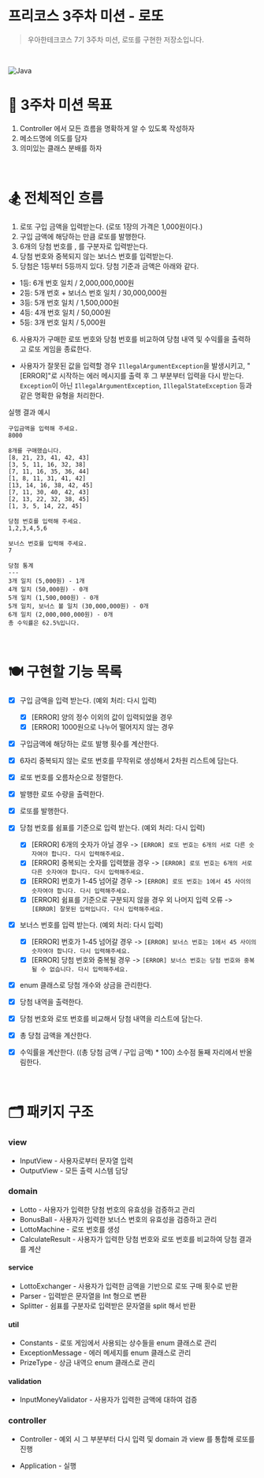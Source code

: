 # 프리코스 3주차 미션 - 로또

> 우아한테크코스 7기 3주차 미션, 로또를 구현한 저장소입니다.

&nbsp;

![Java](https://img.shields.io/badge/Java-17-orange)

# 🥇 3주차 미션 목표
1. Controller 에서 모든 흐름을 명확하게 알 수 있도록 작성하자
2. 메소드명에 의도를 담자
3. 의미있는 클래스 분배를 하자

&nbsp;

# 🏂 전체적인 흐름
1. 로또 구입 금액을 입력받는다. (로또 1장의 가격은 1,000원이다.)
2. 구입 금액에 해당하는 만큼 로또를 발행한다.
3. 6개의 당첨 번호를 , 를 구분자로 입력받는다.
4. 당첨 번호와 중복되지 않는 보너스 번호를 입력받는다.
5. 당첨은 1등부터 5등까지 있다. 당첨 기준과 금액은 아래와 같다.
- 1등: 6개 번호 일치 / 2,000,000,000원
- 2등: 5개 번호 + 보너스 번호 일치 / 30,000,000원
- 3등: 5개 번호 일치 / 1,500,000원
- 4등: 4개 번호 일치 / 50,000원
- 5등: 3개 번호 일치 / 5,000원
6. 사용자가 구매한 로또 번호와 당첨 번호를 비교하여 당첨 내역 및 수익률을 출력하고 로또 게임을 종료한다.
- 사용자가 잘못된 값을 입력할 경우 `IllegalArgumentException`을 발생시키고, "[ERROR]"로 시작하는 에러 메시지를 출력 후 그 부분부터 입력을 다시 받는다.
   `Exception`이 아닌 `IllegalArgumentException`, `IllegalStateException` 등과 같은 명확한 유형을 처리한다.

실행 결과 예시
```
구입금액을 입력해 주세요.
8000

8개를 구매했습니다.
[8, 21, 23, 41, 42, 43] 
[3, 5, 11, 16, 32, 38] 
[7, 11, 16, 35, 36, 44] 
[1, 8, 11, 31, 41, 42] 
[13, 14, 16, 38, 42, 45] 
[7, 11, 30, 40, 42, 43] 
[2, 13, 22, 32, 38, 45] 
[1, 3, 5, 14, 22, 45]

당첨 번호를 입력해 주세요.
1,2,3,4,5,6

보너스 번호를 입력해 주세요.
7

당첨 통계
---
3개 일치 (5,000원) - 1개
4개 일치 (50,000원) - 0개
5개 일치 (1,500,000원) - 0개
5개 일치, 보너스 볼 일치 (30,000,000원) - 0개
6개 일치 (2,000,000,000원) - 0개
총 수익률은 62.5%입니다.
```

&nbsp;

# 🍽️ 구현할 기능 목록

- [x] 구입 금액을 입력 받는다. (예외 처리: 다시 입력)
  - [x] [ERROR] 양의 정수 이외의 값이 입력되었을 경우
  - [x] [ERROR] 1000원으로 나누어 떨어지지 않는 경우
- [x] 구입금액에 해당하는 로또 발행 횟수를 계산한다.

- [x] 6자리 중복되지 않는 로또 번호를 무작위로 생성해서 2차원 리스트에 담는다.
- [x] 로또 번호를 오름차순으로 정렬한다.
- [x] 발행한 로또 수량을 출력한다.
- [x] 로또를 발행한다.

- [x] 당첨 번호를 쉼표를 기준으로 입력 받는다. (예외 처리: 다시 입력)
  - [x] [ERROR] 6개의 숫자가 아닐 경우 -> `[ERROR] 로또 번호는 6개의 서로 다른 숫자여야 합니다. 다시 입력해주세요.`
  - [x] [ERROR] 중복되는 숫자를 입력했을 경우 -> `[ERROR] 로또 번호는 6개의 서로 다른 숫자여야 합니다. 다시 입력해주세요.`
  - [x] [ERROR] 번호가 1-45 넘어갈 경우 -> `[ERROR] 로또 번호는 1에서 45 사이의 숫자여야 합니다. 다시 입력해주세요.`
  - [x] [ERROR] 쉼표를 기준으로 구분되지 않을 경우 외 나머지 입력 오류 -> `[ERROR] 잘못된 입력입니다. 다시 입력해주세요.`

- [x] 보너스 번호를 입력 받는다. (예외 처리: 다시 입력)
  - [x] [ERROR] 번호가 1-45 넘어갈 경우 -> `[ERROR] 보너스 번호는 1에서 45 사이의 숫자여야 합니다. 다시 입력해주세요.`
  - [x] [ERROR] 당첨 번호와 중복될 경우 -> `[ERROR] 보너스 번호는 당첨 번호와 중복될 수 없습니다. 다시 입력해주세요.`

- [x] enum 클래스로 당첨 개수와 상금을 관리한다.
- [x] 당첨 내역을 출력한다.
- [x] 당첨 번호와 로또 번호를 비교해서 당첨 내역을 리스트에 담는다.
- [x] 총 당첨 금액을 계산한다.

- [x] 수익률을 계산한다. ((총 당첨 금액 / 구입 금액) * 100) 소수점 둘째 자리에서 반올림한다.

  &nbsp;

# 🗂️ 패키지 구조

### **view**
- InputView - 사용자로부터 문자열 입력
- OutputView - 모든 출력 시스템 담당
  
### **domain**
- Lotto - 사용자가 입력한 당첨 번호의 유효성을 검증하고 관리
- BonusBall - 사용자가 입력한 보너스 번호의 유효성을 검증하고 관리
- LottoMachine - 로또 번호를 생성
- CalculateResult - 사용자가 입력한 당첨 번호와 로또 번호를 비교하여 당첨 결과를 계산

#### **service**
- LottoExchanger - 사용자가 입력한 금액을 기반으로 로또 구매 횟수로 반환
- Parser - 입력받은 문자열을 Int 형으로 변환
- Splitter - 쉼표를 구분자로 입력받은 문자열을 split 해서 반환

#### **util**
- Constants - 로또 게임에서 사용되는 상수들을 enum 클래스로 관리
- ExceptionMessage - 에러 메세지를 enum 클래스로 관리
- PrizeType - 상금 내역으 enum 클래스로 관리

#### **validation**
- InputMoneyValidator - 사용자가 입력한 금액에 대하여 검증

### **controller**
- Controller - 예외 시 그 부분부터 다시 입력 및 domain 과 view 를 통합해 로또를 진행 

- Application - 실행